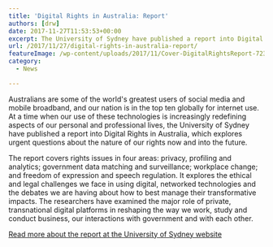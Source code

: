 ```yaml
---
title: 'Digital Rights in Australia: Report'
authors: [drw]
date: 2017-11-27T11:53:53+00:00
excerpt: The University of Sydney have published a report into Digital Rights in Australia, which explores urgent questions about the nature of our rights now and into the future.
url: /2017/11/27/digital-rights-in-australia-report/
featureImage: /wp-content/uploads/2017/11/Cover-DigitalRightsReport-723x1024-1.jpg
category:
  - News

---
```

Australians are some of the world's greatest users of social media and mobile broadband, and our nation is in the top ten globally for internet use. At a time when our use of these technologies is increasingly redefining aspects of our personal and professional lives, the University of Sydney have published a report into Digital Rights in Australia, which explores urgent questions about the nature of our rights now and into the future.

The report covers rights issues in four areas: privacy, profiling and analytics; government data matching and surveillance; workplace change; and freedom of expression and speech regulation. It explores the ethical and legal challenges we face in using digital, networked technologies and the debates we are having about how to best manage their transformative impacts. The researchers have examined the major role of private, transnational digital platforms in reshaping the way we work, study and conduct business, our interactions with government and with each other.

[Read more about the report at the University of Sydney website][1]

 [1]: http://digitalrightsusyd.net/research/digital-rights-in-australia-report/
